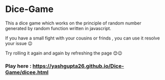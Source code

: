 # Dice-Game

This a dice game which works on the principle of random number generated by random function written in javascript.

If you have a small fight with your cousins or frinds , you can use it resolve your issue 😉

Try rolling it again and again by refreshing the page 😊😉

### Play here : https://yashgupta26.github.io/Dice-Game/dicee.html
